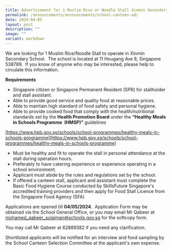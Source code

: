 ```yaml
---
title: Advertisement for 1 Muslim Rice or Noodle Stall Xinmin Secondary School
permalink: /announcements/announcements/school-canteen-ad/
date: 2024-04-05
layout: post
description: ""
image: ""
variant: markdown
---
```

We are looking for 1 Muslim Rice/Noodle Stall to operate in Xinmin Secondary School.  The school is located at 11 Hougang Ave 8, Singapore 538789.  If you know of anyone who may be interested, please help to circulate this information.

**Requirements**

*   Singapore citizen or Singapore Permanent Resident (SPR) for stallholder and stall assistant.
*   Able to provide good service and quality food at reasonable prices.
*   Able to maintain high standard of food safety and personal hygiene.
*   Able to provide cooked food that comply with the health/nutritional standards set by the **Health Promotion Board** under the **“Healthy Meals in Schools Programme  (HMSP)”** guidelines

[https://www.hpb.gov.sg/schools/school-programmes/healthy-meals-in-schools-programme](https://www.hpb.gov.sg/schools/school-programmes/healthy-meals-in-schools-programme)

*   Must be healthy and fit to operate the stall in personal attendance at the stall during operation hours.
*   Preferably to have catering experience or experience operating in a school environment.
*   Applicant must abide by the rules and regulations set by the school.
*   If offered a canteen stall, applicant and assistant must complete the Basic Food Hygiene Course conducted by SkillsFuture Singapore's accredited training providers and then apply for Food Stall Licence from the Singapore Food Agency (SFA)

Applications are opened till **04/05/2024**.  Application Form may be obtained via the School General Office, or you may email Mr Qabeer at [mohamed\_qabeer\_sulaiman@schools.gov.sg](mailto:mohamed_qabeer_sulaiman@schools.gov.sg) for the softcopy form.

You may call Mr Qabeer at 62889382 if you need any clarification.

Shortlisted applicants will be notified for an interview and food sampling by the School Canteen Selection Committee at the applicant's own expense.